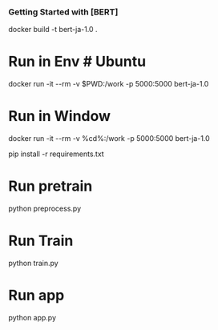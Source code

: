 ### Getting Started with [BERT]

docker build -t bert-ja-1.0 .

# Run in Env # Ubuntu
docker run -it --rm -v $PWD:/work -p 5000:5000 bert-ja-1.0

# Run in Window
docker run -it --rm -v %cd%:/work -p 5000:5000 bert-ja-1.0


pip install -r requirements.txt

# Run pretrain
python preprocess.py

# Run Train
python train.py

# Run app
python app.py
